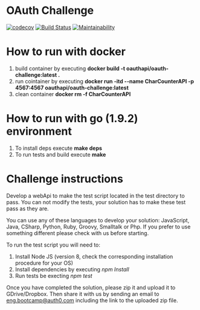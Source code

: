 # OAuth Challenge
[![codecov](https://codecov.io/gh/gvquiroz/oauth-challenge/branch/master/graph/badge.svg)](https://codecov.io/gh/gvquiroz/oauth-challenge) [![Build Status](https://travis-ci.org/gvquiroz/oauth-challenge.svg?branch=master)](https://travis-ci.org/gvquiroz/oauth-challenge) [![Maintainability](https://api.codeclimate.com/v1/badges/98c015dc86ede613332e/maintainability)](https://codeclimate.com/github/gvquiroz/oauth-challenge/maintainability)

# How to run with docker

1. build container by executing **docker build -t oauthapi/oauth-challenge:latest .**
2. run cointainer by executing **docker run -itd --name CharCounterAPI -p 4567:4567 oauthapi/oauth-challenge:latest**
3. clean container **docker rm -f CharCounterAPI**

# How to run with go (1.9.2) environment

1. To install deps execute **make deps**
1. To run tests and build execute **make**
# Challenge instructions

Develop a webApi to make the test script located in the test directory to pass. You can not modify the tests, your solution has to make these test pass as they are.

You can use any of these languages to develop your solution: JavaScript, Java, CSharp, Python, Ruby, Groovy, Smalltalk or Php. If you prefer to use something different please check with us before starting.

To run the test script you will need to:

1. Install Node JS (version 8, check the corresponding installation procedure for your OS)
2. Install dependencies by executing _npm Install_
3. Run tests be execting _npm test_

Once you have completed the solution, please zip it and upload it to GDrive/Dropbox. Then share it with us by sending an email to eng.bootcamp@auth0.com including the link to the uploaded zip file.


